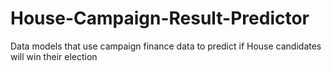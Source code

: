 # House-Campaign-Result-Predictor
Data models that use campaign finance data to predict if House candidates will win their election
